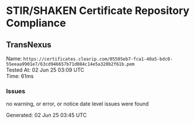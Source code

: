 # STIR/SHAKEN Certificate Repository Compliance

## TransNexus

Name: `https://certificates.clearip.com/05505eb7-fca1-40a5-bdc0-55eeaa9901e7/63cd946657b71d084c14e5a320b2f61b.pem`\
Tested At: 02 Jun 25 03:09 UTC\
Time: 61ms

### Issues

no warning, or error, or notice date level issues were found

Generated: 02 Jun 25 03:45 UTC